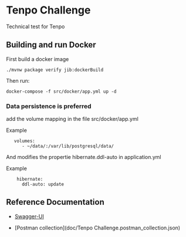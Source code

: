 # Tenpo Challenge

Technical test for Tenpo

## Building and run Docker
First build a docker image
```
./mvnw package verify jib:dockerBuild
```
Then run:
```
docker-compose -f src/docker/app.yml up -d
```


### Data persistence is preferred

add the volume mapping in the file  src/docker/app.yml

Example
```
   volumes:
      - ~/data/:/var/lib/postgresql/data/
```
And modifies the propertie hibernate.ddl-auto in application.yml

Example
```
    hibernate:
      ddl-auto: update
```
## Reference Documentation

* [Swagger-UI](http://localhost:8080/swagger-ui/index.html)

* [Postman collection](doc/Tenpo Challenge.postman_collection.json)
